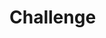 # Challenge

<script src="https://gist.github.com/lttn1204/e7447521a33b07f9dec00a46bcf53738.js"></script>
